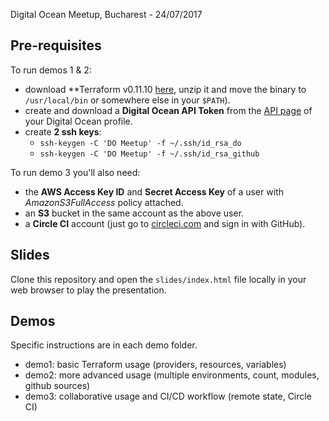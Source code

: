 Digital Ocean Meetup, Bucharest - 24/07/2017
## Pre-requisites
To run demos 1 & 2:
* download **Terraform v0.11.10 [here](https://releases.hashicorp.com/terraform/0.11.10/), unzip it and move the binary to `/usr/local/bin` or somewhere else in your `$PATH`).
* create and download a **Digital Ocean API Token** from the [API page](https://cloud.digitalocean.com/settings/api/tokens) of your Digital Ocean profile.
* create **2 ssh keys**:
  * `ssh-keygen -C 'DO Meetup' -f ~/.ssh/id_rsa_do`
  * `ssh-keygen -C 'DO Meetup' -f ~/.ssh/id_rsa_github`

To run demo 3 you'll also need:
* the **AWS Access Key ID** and **Secret Access Key** of a user with _AmazonS3FullAccess_ policy attached.
* an **S3** bucket in the same account as the above user.
* a **Circle CI** account (just go to [circleci.com](https://circleci.com/vcs-authorize/) and sign in with GitHub).

## Slides
Clone this repository and open the `slides/index.html` file locally in your web browser to play the presentation.

## Demos
Specific instructions are in each demo folder.
* demo1: basic Terraform usage (providers, resources, variables)
* demo2: more advanced usage (multiple environments, count, modules, github sources)
* demo3: collaborative usage and CI/CD workflow (remote state, Circle CI)
